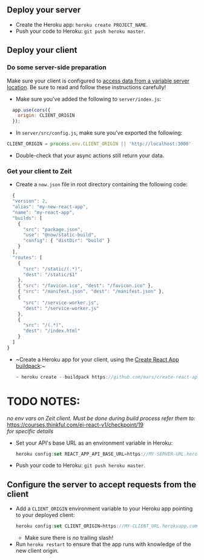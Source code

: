 ## Deploy your server

* Create the Heroku app: `heroku create PROJECT_NAME`.
* Push your code to Heroku: `git push heroku master`.

## Deploy your client

### Do some server-side preparation

Make sure your client is configured to [access data from a variable server location](https://courses.thinkful.com/react-001v3/assignment/1.2.1). Be sure to read and follow these instructions carefully!
  * Make sure you've added the following to `server/index.js`:
  ```js
    app.use(cors({
      origin: CLIENT_ORIGIN
    });
  ```
  * In `server/src/config.js`, make sure you've exported the following:
  ```js
  CLIENT_ORIGIN = process.env.CLIENT_ORIGIN || 'http://localhost:3000'
  ```
  * Double-check that your async actions still return your data.
  
### Get your client to Zeit

* Create a `now.json` file in root directory containing the following code:
```js
  {
  "version": 2,
  "alias": "my-new-react-app",
  "name": "my-react-app",
  "builds": [
    {
      "src": "package.json",
      "use": "@now/static-build",
      "config": { "distDir": "build" }
    }
  ],
  "routes": [
    {
      "src": "/static/(.*)",
      "dest": "/static/$1"
    },
    { "src": "/favicon.ico", "dest": "/favicon.ico" },
    { "src": "/manifest.json", "dest": "/manifest.json" },
    {
      "src": "/service-worker.js",
      "dest": "/service-worker.js"
    },
    {
      "src": "/(.*)",
      "dest": "/index.html"
    }
  ]
}

```
* ~Create a Heroku app for your client, using the [Create React App buildpack](https://github.com/mars/create-react-app-buildpack):~
  ```js
  ~ heroku create --buildpack https://github.com/mars/create-react-app-buildpack.git ~
  ```

# TODO NOTES:
_no env vars on Zeit client. Must be done during build process_
_refer them to:_ 
https://courses.thinkful.com/ei-react-v1/checkpoint/19  
_for specific details_

* Set your API's base URL as an environment variable in Heroku: 
  ```js
  heroku config:set REACT_APP_API_BASE_URL=https://MY-SERVER-URL.herokuapp.com/api
  ```

* Push your code to Heroku: `git push heroku master`.

## Configure the server to accept requests from the client

* Add a `CLIENT_ORIGIN` environment variable to your Heroku app pointing to your deployed client:
  ```js
  heroku config:set CLIENT_ORIGIN=https://MY-CLIENT_URL.herokuapp.com
  ```
  * Make sure there is _no_ trailing slash!
* Run `heroku restart` to ensure that the app runs with knowledge of the new client origin.

